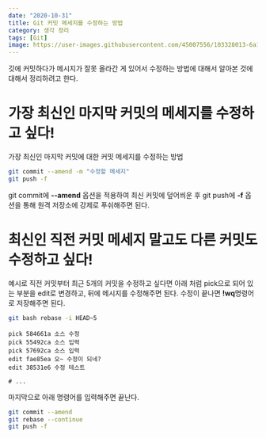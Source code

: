 ```yaml
---
date: "2020-10-31"
title: Git 커밋 메세지를 수정하는 방법
category: 생각 정리
tags: [Git]
image: https://user-images.githubusercontent.com/45007556/103328013-6a134980-4a9a-11eb-9d40-6b44a80658ff.png
---
```


깃에 커밋하다가 메시지가 잘못 올라간 게 있어서 수정하는 방법에 대해서 알아본 것에 대해서 정리하려고 한다.

# 가장 최신인 마지막 커밋의 메세지를 수정하고 싶다!

가장 최신인 마지막 커밋에 대한 커밋 메세지를 수정하는 방법

```bash
git commit --amend -m "수정할 메세지"
git push -f
```

git commit에 **--amend** 옵션을 적용하여 최신 커밋에 덮어씌운 후 git push에 **-f** 옵션을 통해 원격 저장소에 강제로 푸쉬해주면 된다.

# 최신인 직전 커밋 메세지 말고도 다른 커밋도 수정하고 싶다!

예시로 직전 커밋부터 최근 5개의 커밋을 수정하고 싶다면 아래 처럼 pick으로 되어 있는 부분을 edit로 변경하고, 뒤에 메시지를 수정해주면 된다. 수정이 끝나면 **!wq**명령어로 저장해주면 된다.

```bash
git bash rebase -i HEAD~5
```

```
pick 584661a 소스 수정
pick 55492ca 소스 입력
pick 57692ca 소스 입력
edit fae85ea 오~ 수정이 되네?
edit 38531e6 수정 테스트

# ...
```

마지막으로 아래 명령어를 입력해주면 끝난다.

```bash
git commit --amend
git rebase --continue
git push -f
```
